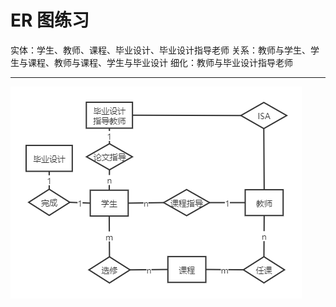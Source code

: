 # ER 图练习
实体：学生、教师、课程、毕业设计、毕业设计指导老师
关系：教师与学生、学生与课程、教师与课程、学生与毕业设计
细化：教师与毕业设计指导老师

---
![avatar](https://github.com/Ssssssusan/blcu_db/blob/master/0309_lecture_3/ER%E5%9B%BE%E7%BB%83%E4%B9%A0_%E8%8B%8F%E7%8F%8A.png)
